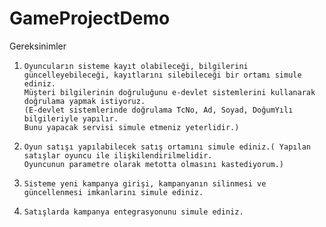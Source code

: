 # GameProjectDemo

Gereksinimler

1.     Oyuncuların sisteme kayıt olabileceği, bilgilerini güncelleyebileceği, kayıtlarını silebileceği bir ortamı simule ediniz. 
       Müşteri bilgilerinin doğruluğunu e-devlet sistemlerini kullanarak doğrulama yapmak istiyoruz. 
       (E-devlet sistemlerinde doğrulama TcNo, Ad, Soyad, DoğumYılı bilgileriyle yapılır. 
       Bunu yapacak servisi simule etmeniz yeterlidir.)

2.     Oyun satışı yapılabilecek satış ortamını simule ediniz.( Yapılan satışlar oyuncu ile ilişkilendirilmelidir. 
       Oyuncunun parametre olarak metotta olmasını kastediyorum.)

3.     Sisteme yeni kampanya girişi, kampanyanın silinmesi ve güncellenmesi imkanlarını simule ediniz.

4.     Satışlarda kampanya entegrasyonunu simule ediniz.

